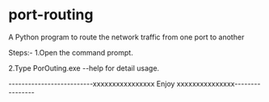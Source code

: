 # port-routing
A Python program to route the network traffic from one port to another


Steps:-
1.Open the command prompt.

2.Type PorOuting.exe --help for detail usage.



--------------------------xxxxxxxxxxxxxxxx  Enjoy  xxxxxxxxxxxxxxx----------------
